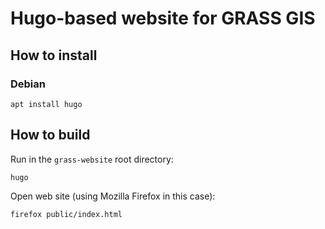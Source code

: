 # Hugo-based website for GRASS GIS

## How to install

### Debian

    apt install hugo

## How to build

Run in the `grass-website` root directory:

    hugo

Open web site (using Mozilla Firefox in this case):

    firefox public/index.html
